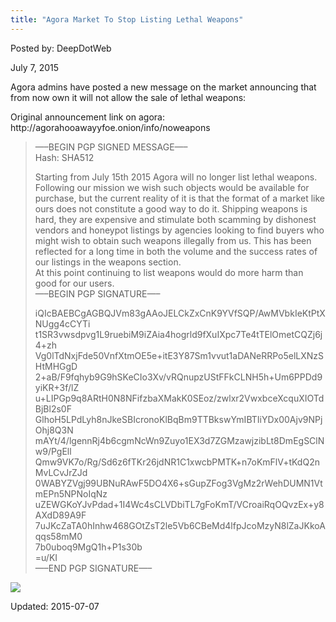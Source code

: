 ```yaml
---
title: "Agora Market To Stop Listing Lethal Weapons"
---
```


Posted by: DeepDotWeb 

<span>July 7, 2015</span>


<p>Agora admins have posted a new message on the market announcing that from now own it will not allow the sale of lethal weapons:</p>
<p>Original announcement link on agora: http://agorahooawayyfoe.onion/info/noweapons</p>
<blockquote><p>&#8212;&#8211;BEGIN PGP SIGNED MESSAGE&#8212;&#8211;<br />
    Hash: SHA512</p>
<p>Starting from July 15th 2015 Agora will no longer list lethal weapons.<br />
    Following our mission we wish such objects would be available for purchase, but the current reality of it is that the format of a market like ours does not constitute a good way to do it. Shipping weapons is hard, they are expensive and stimulate both scamming by dishonest vendors and honeypot listings by agencies looking to find buyers who might wish to obtain such weapons illegally from us. This has been reflected for a long time in both the volume and the success rates of our listings in the weapons section.<br />
    At this point continuing to list weapons would do more harm than good for our users.<br />
    &#8212;&#8211;BEGIN PGP SIGNATURE&#8212;&#8211;</p>
<p>iQIcBAEBCgAGBQJVm83gAAoJELCkZxCnK9YVfSQP/AwMVbkIeKtPtXNUgg4cCYTi<br />
    t1SR3vwsdpvg1L9ruebiM9iZAia4hogrld9fXuIXpc7Te4tTElOmetCQZj6j4+zh<br />
    Vg0lTdNxjFde50VnfXtmOE5e+itE3Y87Sm1vvut1aDANeRRPo5elLXNzSHtMHGgD<br />
    2+aB/F9fqhyb9G9hSKeCIo3Xv/vRQnupzUStFFkCLNH5h+Um6PPDd9yiKR+3f/lZ<br />
    u+LIPGp9q8ARtH0N8NFifzbaXMakK0SEoz/zwlxr2VwxbceXcquXIOTdBjBl2s0F<br />
    GlhoH5LPdLyh8nJkeSBIcronoKlBqBm9TTBkswYmIBTIiYDx00Ajv9NPjOhj8Q3N<br />
    mAYt/4/lgennRj4b6cgmNcWn9Zuyo1EX3d7ZGMzawjzibLt8DmEgSClNw9/PgEll<br />
    Qmw9VK7o/Rg/Sd6z6fTKr26jdNR1C1xwcbPMTK+n7oKmFlV+tKdQ2nMvLCvJrZJd<br />
    0WABYZVgj99UBNuRAwF5DO4X6+sGupZFog3VgMz2rWehDUMN1VtmEPn5NPNoIqNz<br />
    uZEWGKoYJvPdad+1I4Wc4sCLVDbiTL7gFoKmT/VCroaiRqOQvzEx+y8AXdD89A9F<br />
    7uJKcZaTA0hInhw468GOtZsT2le5Vb6CBeMd4lfpJcoMzyN8lZaJKkoAqqs58mM0<br />
    7b0uboq9MgQ1h+P1s30b<br />
    =u/KI<br />
    &#8212;&#8211;END PGP SIGNATURE&#8212;&#8211;</p></blockquote>

<img src="https://gir.pub/deepdotweb/imgs/2015/07/Agoraweapon.png">


Updated: 2015-07-07

